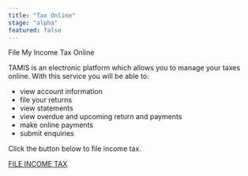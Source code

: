 ```yaml
---
title: "Tax Online"
stage: "alpha"
featured: false
---
```


File My Income Tax Online

TAMIS is an electronic platform which allows you to manage your taxes online. With this service you will be able to:

- view account information
- file your returns
- view statements
- view overdue and upcoming return and payments
- make online payments
- submit enquiries

Click the button below to file income tax.

[FILE INCOME TAX](https://tamis.bra.gov.bb/)
